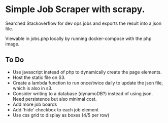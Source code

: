 # Simple Job Scraper with scrapy.

Searched Stackoverflow for dev ops jobs and exports the result into a json file.

Viewable in jobs.php locally by running docker-compose with the php image.

## To Do

- Use javascript instead of php to dynamically create the page elements.
- Host the static file on S3.
- Create a lambda function to run once/twice daily to update the json file, which is also in s3.
- Consider writing to a database (dynamoDB?) instead of using json. Need persistence but also minimal cost.
- Add more job boards
- Add 'hide' checkbox to each job element
- Use css grid to display as boxes (4/5 per row)

